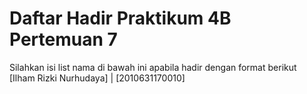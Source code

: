 # Daftar Hadir Praktikum 4B Pertemuan 7
Silahkan isi list nama di bawah ini apabila hadir dengan format berikut
[Ilham Rizki Nurhudaya] | [2010631170010]
